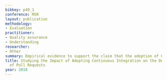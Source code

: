 ```yaml
---
bibkey: p49_1
conference: MSR
layout: publication
methodology:
- Evaluation
practitioner:
- Quality assurance
- Understanding
researcher:
- Other
summary: Empirical evidence to support the claim that the adoption of CI is more quickly
title: Studying the Impact of Adopting Continuous Integration on the Delivery Time
  of Pull Requests
year: 2018
---
```

